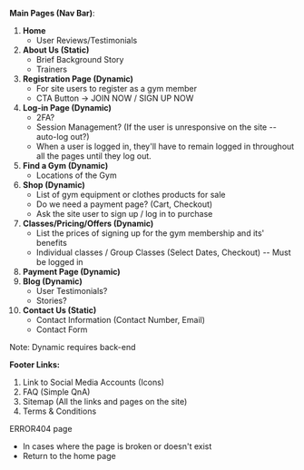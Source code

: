 
**Main Pages (Nav Bar)**:
1. **Home**
   - User Reviews/Testimonials 
2. **About Us (Static)**
   - Brief Background Story
   - Trainers
3. **Registration Page (Dynamic)**
   - For site users to register as a gym member 
   - CTA Button -> JOIN NOW / SIGN UP NOW
4. **Log-in Page (Dynamic)**
   - 2FA?
   - Session Management? (If the user is unresponsive on the site -- auto-log out?)
   -  When a user is logged in, they'll have to remain logged in throughout all the pages until they log out.
5. **Find a Gym (Dynamic)**
   - Locations of the Gym
6. **Shop (Dynamic)**
   - List of gym equipment or clothes products for sale
   - Do we need a payment page? (Cart, Checkout)
   - Ask the site user to sign up / log in to purchase
7. **Classes/Pricing/Offers (Dynamic)**
   - List the prices of signing up for the gym membership and its' benefits
   - Individual classes / Group Classes (Select Dates, Checkout) -- Must be logged in
8. **Payment Page (Dynamic)**
9. **Blog (Dynamic)**
   - User Testimonials?
   - Stories?
10. **Contact Us (Static)**
    - Contact Information (Contact Number, Email)
    - Contact Form

Note: Dynamic requires back-end

**Footer Links:**
1. Link to Social Media Accounts (Icons)
2. FAQ (Simple QnA)
3. Sitemap (All the links and pages on the site)
4. Terms & Conditions

ERROR404 page 
- In cases where the page is broken or doesn't exist
- Return to the home page 
